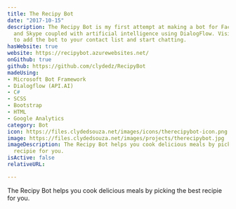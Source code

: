 ```yaml
---
title: The Recipy Bot
date: "2017-10-15"
description: The Recipy Bot is my first attempt at making a bot for Facebook Messenger
  and Skype coupled with artificial intelligence using DialogFlow. Visit the website
  to add the bot to your contact list and start chatting.
hasWebsite: true
website: https://recipybot.azurewebsites.net/
onGithub: true
github: https://github.com/clydedz/RecipyBot
madeUsing:
- Microsoft Bot Framework
- Dialogflow (API.AI)
- C#
- SCSS
- Bootstrap
- HTML
- Google Analytics
category: Bot
icon: https://files.clydedsouza.net/images/icons/therecipybot-icon.png
image: https://files.clydedsouza.net/images/projects/therecipybot.jpg
imageDescription: The Recipy Bot helps you cook delicious meals by picking the best
  recipie for you.
isActive: false
relativeURL: 

---
```


The Recipy Bot helps you cook delicious meals by picking the best recipie for you.



